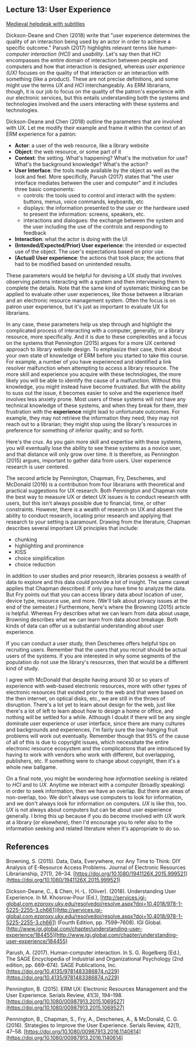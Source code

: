 ## Lecture 13: User Experience

[Medieval helpdesk with subtitles][medieval]

[medieval]:https://www.youtube.com/watch?v=pQHX-SjgQvQ

Dickson-Deane and Chen (2018) write that "user experience determines the
quality of an interaction being used by an actor in order to achieve a specific
outcome." Parush (2017) highlights relevant terms like *human-computer
interaction (HCI)* and *usability*. Let's say then that HCI encompasses the
entire domain of interaction between people and computers and how that
interaction is designed, whereas *user experience (UX)* focuses on the quality
of that interaction or an interaction with something (like a product). These
are not precise definitions, and some might use the terms *UX* and *HCI*
interchangeably. As ERM librarians, though, it is our job to focus on the
quality of the patron's experience with our electronic services, but this
entails understanding both the systems and technologies involved and the users
interacting with these systems and technologies.

Dickson-Deane and Chen (2018) outline the parameters that are involved with UX.
Let me modify their example and frame it within the context of an ERM
experience for a patron:

* **Actor**: a user of the web resource, like a library website
* **Object**: the web resource, or some part of it
* **Context**: the setting. What's happening? What's the motivation for use?
  What's the background knowledge? What's the action?
* **User Interface**: the tools made available by the object as well as the
  look and feel. More specificlly, Parush (2017) states that "the user
  interface mediates between the user and computer" and it includes three basic
  components:
  * controls: the tools used to control and interact with the system: buttons,
    menus, voice commands, keyboards, etc
  * displays: the information presented to the user or the hardware used to
    present the information: screens, speakers, etc.
  * interactions and dialogues: the exchange between the system and the user
    including the use of the controls and responding to feedback
* **Interaction**: what the actor is doing with the UI
* **(Intended/Expected/Prior) User experience**: the intended or expected use
  of the object. The user's expectations based on prior use.
* **(Actual) User experience**: the actions that took place; the actions that
  had to be modified based on unintended results.

These parameters would be helpful for devising a UX study that involves
observing patrons interacting with a system and then interviewing them to
complete the details. Note that the same kind of systematic thinking can be
applied to evaluate other user experiences, like those between a librarian and
an electronic resource management system. Often the focus is on patron user
experience, but it's just as important to evaluate UX for librarians.

In any case, these parameters help us step through and highlight the
complicated process of interacting with a computer, generally, or a library
resource, more specifically. And it is due to these complexities and a focus on
the systems that Pennington (2015) argues for a more UX centered approach to
library website design. To emphasize their case, think about your own state of
knowledge of ERM before you started to take this course. For example, a number
of you have experienced and identified a link resolver malfunction when
attempting to access a library resource. The more skill and experience you
acquire with these technologies, the more likely you will be able to identify
the cause of a malfunction. Without this knowledge, you might instead have
become frustrated. But with the ability to suss out the issue, it becomes
easier to solve and the experience itself involves less anxiety prone. Most
users of these systems will not have any technical knowledge of these systems,
and when they break for them, their frustration with the **experience** might
lead to unfortunate outcomes. For example, they may not retrieve the
information they need; they may not reach out to a librarian; they might stop
using the library's resources in preference for something of inferior quality;
and so forth.

Here's the crux. As you gain more skill and expertise with these systems, you
will eventually lose the ability to see these systems as a novice user, and
that distance will only grow over time. It is therefore, as Pennington (2015)
argues, important to gather data from users. User experience research is user
centered.

The second article by Pennington, Chapman, Fry, Deschenes, and McDonald (2016)
is a contribution from four librarians with theoretical and practical
suggestions for UX research. Both Pennington and Chapman note the best way to
measure UX or detect UX issues is to conduct research with users, but this
isn't always possible due to financial, time, or other constraints. However,
there is a wealth of research on UX and absent the ability to conduct research,
locating prior research and applying that research to your setting is
paramount. Drawing from the literature, Chapman describes several important UX
principles that include:

* chunking
* highlighting and prominence
* KISS
* choice simplification
* choice reduction

In addition to user studies and prior research, libraries possess a wealth of
data to explore and this data could provide a lot of insight. The same caveat
applies that Chapman described: if only you have time to analyze the data. But
Fry points out that you can access library data about location of user, device
type, resource use, and more. (We'll talk about privacy issues at the end of
the semester.) Furthermore, here's where the Browning (2015) article is
helpful. Whereas Fry describes what we can learn from data about usage,
Browning describes what we can learn from data about breakage. Both kinds of
data can offer us a substantial understanding about user experience.

If you can conduct a user study, then Deschenes offers helpful tips on
recruiting users. Remember that the users that you recruit should be actual
users of the systems. If you are interested in why some segments of the
population do not use the library's resources, then that would be a different
kind of study.

I agree with McDonald that despite having around 30 or so years of experience
with web-based electronic resources, more with other types of electronic
resources that existed prior to the web and that were based on the then
internet, on optical disks, etc., we are still in the throes of disruption.
There's a lot yet to learn about design for the web, just like there's a lot of
left to learn about how to design a home or office, and nothing will be settled
for a while. Although I doubt if there will be any single dominate user
experience or user interface, since there are many cultures and backgrounds and
experiences, I'm fairly sure the low-hanging fruit problems will work out
eventually. Remember though that 95% of the cause of all of this is due to
copyright issues, which necessitate the entire electronic resource ecosystem
and the complications that are introduced by having to work with vendors who
work with different, but overlapping, publishers, etc. If something were to
change about copyright, then it's a whole new ballgame.

On a final note, you might be wondering how *information seeking* is related to
*HCI* and to *UX*. Anytime we interact with a computer (broadly speaking) in
order to seek information, then we have an overlap. But there are areas of
non-overlap, too. We don't always use computers to look for information, and we
don't always look for information on computers. *UX* is like this, too. *UX* is
not always about computers but can be about user experience generally. I bring
this up because if you do become involved with *UX* work at a library (or
elsewhere), then I'd encourage you to refer also to the information seeking and
related literature when it's appropriate to do so.

## References

Browning, S. (2015). Data, Data, Everywhere, nor Any Time to Think: DIY
Analysis of E-Resource Access Problems. Journal of Electronic Resources
Librarianship, 27(1), 26–34. [https://doi.org/10.1080/1941126X.2015.999521](https://doi.org/10.1080/1941126X.2015.999521)

Dickson-Deane, C., & Chen, H.-L. (Oliver). (2018). Understanding User
Experience. In M. Khosrow-Pour (Ed.),
[http://services.igi-global.com.ezproxy.uky.edu/resolvedoi/resolve.aspx?doi=10.4018/978-1-5225-2255-3.ch661](http://services.igi-global.com.ezproxy.uky.edu/resolvedoi/resolve.aspx?doi=10.4018/978-1-5225-2255-3.ch661)
(Fourth Edition, pp. 7599–7608). IGI Global.
[http://www.igi.global.com/chapter/understanding-user-experience/184455](http://www.igi.global.com/chapter/understanding-user-experience/184455)

Parush, A. (2017). Human-computer interaction. In S. G. Rogelberg (Ed.), The
SAGE Encyclopedia of Industrial and Organizational Psychology (2nd edition, pp.
669–674). SAGE Publications, Inc.
[https://doi.org/10.4135/9781483386874.n229](https://doi.org/10.4135/9781483386874.n229)

Pennington, B. (2015). ERM UX: Electronic Resources Management and the User
Experience. Serials Review, 41(3), 194–198.
[https://doi.org/10.1080/00987913.2015.1069527](https://doi.org/10.1080/00987913.2015.1069527)

Pennington, B., Chapman, S., Fry, A., Deschenes, A., & McDonald, C. G. (2016).
Strategies to Improve the User Experience. Serials Review, 42(1), 47–58.
[https://doi.org/10.1080/00987913.2016.1140614](https://doi.org/10.1080/00987913.2016.1140614)
